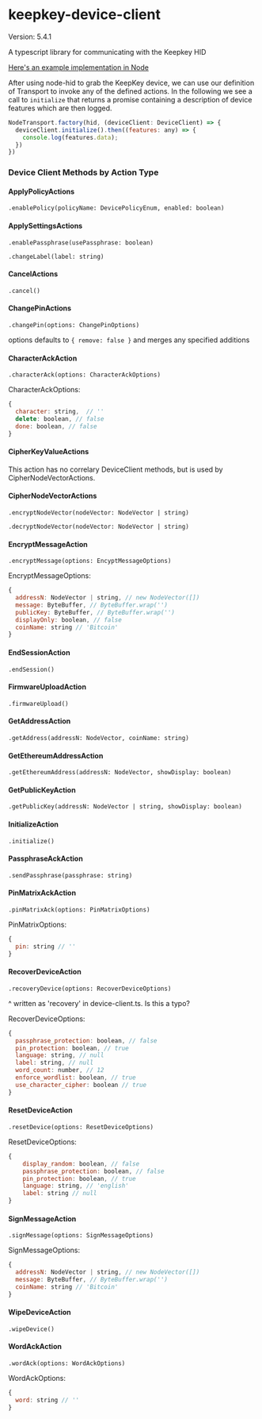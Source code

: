 # keepkey-device-client
Version: 5.4.1

A typescript library for communicating with the Keepkey HID

[Here's an example implementation in Node](https://github.com/keepkey/Node-example "A Node Example")

After using node-hid to grab the KeepKey device, we can use our definition of Transport to invoke any of the defined actions. In the following we see a call to `initialize` that returns a promise containing a description of device features which are then logged.

```javascript
NodeTransport.factory(hid, (deviceClient: DeviceClient) => {
  deviceClient.initialize().then((features: any) => {
    console.log(features.data);
  })
})
```

### Device Client Methods by Action Type

#### ApplyPolicyActions

`.enablePolicy(policyName: DevicePolicyEnum, enabled: boolean)`

#### ApplySettingsActions

`.enablePassphrase(usePassphrase: boolean)`

`.changeLabel(label: string)`

#### CancelActions

`.cancel()`

#### ChangePinActions

`.changePin(options: ChangePinOptions)`

options defaults to `{ remove: false }` and merges any specified additions

#### CharacterAckAction

`.characterAck(options: CharacterAckOptions)`

CharacterAckOptions:

```javascript
{
  character: string,  // ''
  delete: boolean, // false
  done: boolean, // false
}
```

#### CipherKeyValueActions

This action has no correlary DeviceClient methods, but is used by CipherNodeVectorActions.

#### CipherNodeVectorActions

`.encryptNodeVector(nodeVector: NodeVector | string)`

`.decryptNodeVector(nodeVector: NodeVector | string)`

#### EncryptMessageAction

`.encryptMessage(options: EncyptMessageOptions)`

EncryptMessageOptions:

```javascript
{
  addressN: NodeVector | string, // new NodeVector([])
  message: ByteBuffer, // ByteBuffer.wrap('')
  publicKey: ByteBuffer, // ByteBuffer.wrap('')
  displayOnly: boolean, // false
  coinName: string // 'Bitcoin'
}
```

#### EndSessionAction

`.endSession()`

#### FirmwareUploadAction

`.firmwareUpload()`

#### GetAddressAction

`.getAddress(addressN: NodeVector, coinName: string)`

#### GetEthereumAddressAction

`.getEthereumAddress(addressN: NodeVector, showDisplay: boolean)`

#### GetPublicKeyAction

`.getPublicKey(addressN: NodeVector | string, showDisplay: boolean)`

#### InitializeAction

`.initialize()`

#### PassphraseAckAction

`.sendPassphrase(passphrase: string)`

#### PinMatrixAckAction

`.pinMatrixAck(options: PinMatrixOptions)`

PinMatrixOptions:

```javascript
{
  pin: string // ''
}
```

#### RecoverDeviceAction

`.recoveryDevice(options: RecoverDeviceOptions)`

^ written as 'recovery' in device-client.ts. Is this a typo?

RecoverDeviceOptions:

```javascript
{
  passphrase_protection: boolean, // false
  pin_protection: boolean, // true
  language: string, // null
  label: string, // null
  word_count: number, // 12
  enforce_wordlist: boolean, // true
  use_character_cipher: boolean // true
}
```

#### ResetDeviceAction

`.resetDevice(options: ResetDeviceOptions)`

ResetDeviceOptions:

```javascript
{
    display_random: boolean, // false
    passphrase_protection: boolean, // false
    pin_protection: boolean, // true
    language: string, // 'english'
    label: string // null
}
```

#### SignMessageAction

`.signMessage(options: SignMessageOptions)`

SignMessageOptions:

```javascript
{
  addressN: NodeVector | string, // new NodeVector([])
  message: ByteBuffer, // ByteBuffer.wrap('')
  coinName: string // 'Bitcoin'
}
```

#### WipeDeviceAction

`.wipeDevice()`

#### WordAckAction

`.wordAck(options: WordAckOptions)`

WordAckOptions:

```javascript
{
  word: string // ''
}
```

